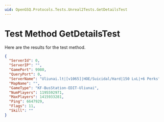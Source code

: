 ```yaml
---
uid: OpenGSQ.Protocols.Tests.Unreal2Tests.GetDetailsTest
---
```


# Test Method GetDetailsTest

Here are the results for the test method.

```json
{
  "ServerId": 0,
  "ServerIP": "",
  "GamePort": 9980,
  "QueryPort": 0,
  "ServerName": "Uliunai.lt|[v1065]|HOE/Suicidal/Hard|150 LvL|+6 Perks",
  "MapName": "",
  "GameType": "KF-BusStation-EDIT-Uliunai",
  "NumPlayers": 1195592971,
  "MaxPlayers": 1415933281,
  "Ping": 6647929,
  "Flags": 11,
  "Skill": ""
}
```
